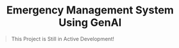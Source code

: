 <div style="text-align: center;">
  <h1>Emergency Management System Using GenAI</h1>
</div>

> This Project is Still in Active Development!

